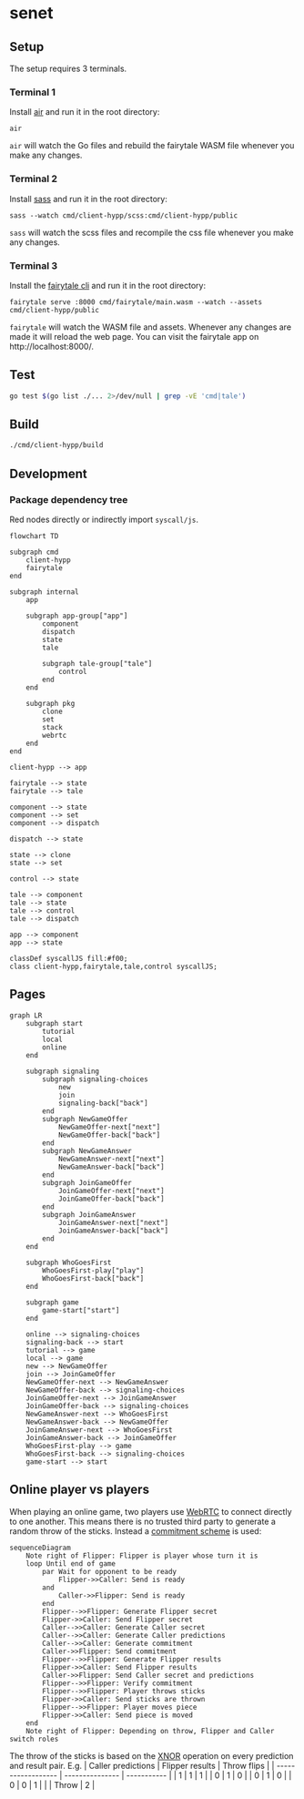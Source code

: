 # senet

## Setup

The setup requires 3 terminals.

### Terminal 1

Install [air](https://github.com/cosmtrek/air) and run it in the root directory:

```shell
air
```

`air` will watch the Go files and rebuild the fairytale WASM file whenever you make any changes.

### Terminal 2

Install [sass](https://sass-lang.com/) and run it in the root directory:

```shell
sass --watch cmd/client-hypp/scss:cmd/client-hypp/public
```

`sass` will watch the scss files and recompile the css file whenever you make any changes.

### Terminal 3

Install the [fairytale cli](https://github.com/macabot/fairytale#cli) and run it in the root directory:

```shell
fairytale serve :8000 cmd/fairytale/main.wasm --watch --assets cmd/client-hypp/public
```

`fairytale` will watch the WASM file and assets. Whenever any changes are made it will reload the web page.
You can visit the fairytale app on http://localhost:8000/.

## Test

```sh
go test $(go list ./... 2>/dev/null | grep -vE 'cmd|tale')
```

## Build

```sh
./cmd/client-hypp/build
```

## Development

### Package dependency tree

Red nodes directly or indirectly import `syscall/js`.

```mermaid
flowchart TD

subgraph cmd
    client-hypp
    fairytale
end

subgraph internal
    app

    subgraph app-group["app"]
        component
        dispatch
        state
        tale

        subgraph tale-group["tale"]
            control
        end
    end

    subgraph pkg
        clone
        set
        stack
        webrtc
    end
end

client-hypp --> app

fairytale --> state
fairytale --> tale

component --> state
component --> set
component --> dispatch

dispatch --> state

state --> clone
state --> set

control --> state

tale --> component
tale --> state
tale --> control
tale --> dispatch

app --> component
app --> state

classDef syscallJS fill:#f00;
class client-hypp,fairytale,tale,control syscallJS;
```

## Pages

```mermaid
graph LR
    subgraph start
        tutorial
        local
        online
    end

    subgraph signaling
        subgraph signaling-choices
            new
            join
            signaling-back["back"]
        end
        subgraph NewGameOffer
            NewGameOffer-next["next"]
            NewGameOffer-back["back"]
        end
        subgraph NewGameAnswer
            NewGameAnswer-next["next"]
            NewGameAnswer-back["back"]
        end
        subgraph JoinGameOffer
            JoinGameOffer-next["next"]
            JoinGameOffer-back["back"]
        end
        subgraph JoinGameAnswer
            JoinGameAnswer-next["next"]
            JoinGameAnswer-back["back"]
        end
    end

    subgraph WhoGoesFirst
        WhoGoesFirst-play["play"]
        WhoGoesFirst-back["back"]
    end

    subgraph game
        game-start["start"]
    end

    online --> signaling-choices
    signaling-back --> start
    tutorial --> game
    local --> game
    new --> NewGameOffer
    join --> JoinGameOffer
    NewGameOffer-next --> NewGameAnswer
    NewGameOffer-back --> signaling-choices
    JoinGameOffer-next --> JoinGameAnswer
    JoinGameOffer-back --> signaling-choices
    NewGameAnswer-next --> WhoGoesFirst
    NewGameAnswer-back --> NewGameOffer
    JoinGameAnswer-next --> WhoGoesFirst
    JoinGameAnswer-back --> JoinGameOffer
    WhoGoesFirst-play --> game
    WhoGoesFirst-back --> signaling-choices
    game-start --> start
```

## Online player vs players

When playing an online game, two players use [WebRTC](https://developer.mozilla.org/en-US/docs/Web/API/WebRTC_API) to connect directly to one another.
This means there is no trusted third party to generate a random throw of the sticks.
Instead a [commitment scheme](https://en.wikipedia.org/wiki/Coin_flipping#Telecommunications) is used:

```mermaid
sequenceDiagram
    Note right of Flipper: Flipper is player whose turn it is
    loop Until end of game
        par Wait for opponent to be ready
            Flipper->>Caller: Send is ready
        and
            Caller->>Flipper: Send is ready
        end
        Flipper-->>Flipper: Generate Flipper secret
        Flipper->>Caller: Send Flipper secret
        Caller-->>Caller: Generate Caller secret
        Caller-->>Caller: Generate Caller predictions
        Caller-->>Caller: Generate commitment
        Caller->>Flipper: Send commitment
        Flipper-->>Flipper: Generate Flipper results
        Flipper->>Caller: Send Flipper results
        Caller->>Flipper: Send Caller secret and predictions
        Flipper-->>Flipper: Verify commitment
        Flipper-->>Flipper: Player throws sticks
        Flipper->>Caller: Send sticks are thrown
        Flipper-->>Flipper: Player moves piece
        Flipper->>Caller: Send piece is moved
    end
    Note right of Flipper: Depending on throw, Flipper and Caller switch roles
```

The throw of the sticks is based on the [XNOR](https://en.wikipedia.org/wiki/XNOR_gate) operation on every prediction and result pair.
E.g.
| Caller predictions | Flipper results | Throw flips |
| ------------------ | --------------- | ----------- |
| 1 | 1 | 1 |
| 0 | 1 | 0 |
| 0 | 1 | 0 |
| 0 | 0 | 1 |
| | Throw | 2 |
